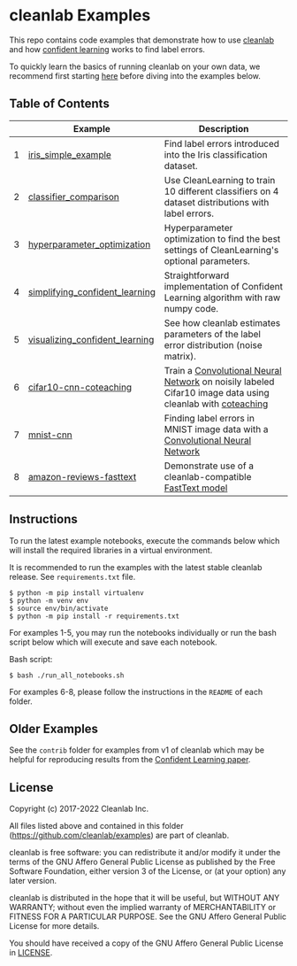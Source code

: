 # cleanlab Examples

This repo contains code examples that demonstrate how to use [cleanlab](https://github.com/cleanlab/cleanlab) and how [confident learning](https://arxiv.org/abs/1911.00068) works to find label errors.

To quickly learn the basics of running cleanlab on your own data, we recommend first starting [here](https://docs.cleanlab.ai/) before diving into the examples below.

## Table of Contents

|     | Example                                                                                        | Description                                                                                                                                                                                                                                                                  |
| --- | ---------------------------------------------------------------------------------------------- | ---------------------------------------------------------------------------------------------------------------------------------------------------------------------------------------------------------------------------------------------------------------------------- |
| 1   | [iris_simple_example](iris_simple_example)                                         | Find label errors introduced into the Iris classification dataset.                                                                                                                                                                                                             |
| 2   | [classifier_comparison](classifier_comparison)                                     | Use CleanLearning to train 10 different classifiers on 4 dataset distributions with label errors.                                                                                                                                                         |
| 3   | [hyperparameter_optimization](hyperparameter_optimization)                                       | Hyperparameter optimization to find the best settings of CleanLearning's optional parameters.                                                                                                                                                                             |
| 4   | [simplifying_confident_learning](simplifying_confident_learning) | Straightforward implementation of Confident Learning algorithm with raw numpy code.                                                                                                                                                                                                                    |
| 5   | [visualizing_confident_learning](visualizing_confident_learning)                   | See how cleanlab estimates parameters of the label error distribution (noise matrix).                                                                                                                                                                                                                   |
| 6   | [cifar10-cnn-coteaching](cifar10-cnn-coteaching)                                               | Train a [Convolutional Neural Network](https://github.com/cleanlab/cleanlab/blob/master/cleanlab/experimental/cifar_cnn.py) on noisily labeled Cifar10 image data using cleanlab with [coteaching](https://github.com/cleanlab/cleanlab/blob/master/cleanlab/experimental/coteaching.py) |
| 7   | [mnist-cnn](mnist-cnn)                                                                         | Finding label errors in MNIST image data with a [Convolutional Neural Network](https://github.com/cleanlab/cleanlab/blob/master/cleanlab/experimental/mnist_pytorch.py)                                                                                          |
| 8   | [amazon-reviews-fasttext](amazon-reviews-fasttext)                                             | Demonstrate use of a cleanlab-compatible  [FastText model](https://github.com/cleanlab/cleanlab/blob/master/cleanlab/experimental/fasttext.py)                                                                                                    |

## Instructions

To run the latest example notebooks, execute the commands below which will install the required libraries in a virtual environment.

It is recommended to run the examples with the latest stable cleanlab release. See `requirements.txt` file.

```console
$ python -m pip install virtualenv
$ python -m venv env
$ source env/bin/activate
$ python -m pip install -r requirements.txt
```

For examples 1-5, you may run the notebooks individually or run the bash script below which will execute and save each notebook.

Bash script:

```console
$ bash ./run_all_notebooks.sh
```

For examples 6-8, please follow the instructions in the `README` of each folder.

## Older Examples

See the `contrib` folder for examples from v1 of cleanlab which may be helpful for reproducing results from the [Confident Learning paper](https://arxiv.org/abs/1911.00068).

## License

Copyright (c) 2017-2022 Cleanlab Inc.

All files listed above and contained in this folder (<https://github.com/cleanlab/examples>) are part of cleanlab.

cleanlab is free software: you can redistribute it and/or modify
it under the terms of the GNU Affero General Public License as published by
the Free Software Foundation, either version 3 of the License, or
(at your option) any later version.

cleanlab is distributed in the hope that it will be useful,
but WITHOUT ANY WARRANTY; without even the implied warranty of
MERCHANTABILITY or FITNESS FOR A PARTICULAR PURPOSE. See the
GNU Affero General Public License for more details.

You should have received a copy of the GNU Affero General Public License in [LICENSE](LICENSE).

